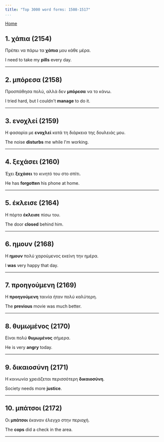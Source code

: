 ```yaml
---
title: "Top 3000 word forms: 1508-1517"
...
```


[Home](./) 

## 1. χάπια (2154)

Πρέπει να πάρω τα **χάπια** μου κάθε μέρα.

I need to take my **pills** every day.

---

## 2. μπόρεσα (2158)

Προσπάθησα πολύ, αλλά δεν **μπόρεσα** να το κάνω.

I tried hard, but I couldn't **manage** to do it.

---

## 3. ενοχλεί (2159)

Η φασαρία με **ενοχλεί** κατά τη διάρκεια της δουλειάς μου.  

The noise **disturbs** me while I'm working.

---

## 4. ξεχάσει (2160)

Έχει **ξεχάσει** το κινητό του στο σπίτι.  

He has **forgotten** his phone at home.

---

## 5. έκλεισε (2164)

Η πόρτα **έκλεισε** πίσω του.

The door **closed** behind him.

---

## 6. ημουν (2168)

Η **ημουν** πολύ χαρούμενος εκείνη την ημέρα.

I **was** very happy that day.

---

## 7. προηγούμενη (2169)

Η **προηγούμενη** ταινία ήταν πολύ καλύτερη.

The **previous** movie was much better.

---

## 8. θυμωμένος (2170)

Είναι πολύ **θυμωμένος** σήμερα.  

He is very **angry** today.

---

## 9. δικαιοσύνη (2171)

Η κοινωνία χρειάζεται περισσότερη **δικαιοσύνη**.

Society needs more **justice**.

---

## 10. μπάτσοι (2172)

Οι **μπάτσοι** έκαναν έλεγχο στην περιοχή.

The **cops** did a check in the area.

---

